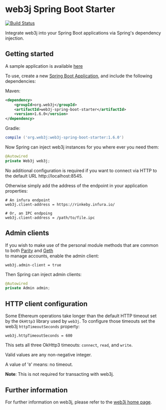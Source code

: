 # web3j Spring Boot Starter

[![Build Status](https://travis-ci.org/web3j/web3j-spring-boot-starter.svg?branch=master)](https://travis-ci.org/web3j/web3j-spring-boot-starter)

Integrate web3j into your Spring Boot applications via Spring's dependency injection.


## Getting started

A sample application is available [here](https://github.com/web3j/examples/tree/master/spring-boot)

To use, create a new [Spring Boot Application](https://spring.io/guides/gs/spring-boot/), and 
include the following dependencies:

Maven:

```xml
<dependency>
    <groupId>org.web3j</groupId>
    <artifactId>web3j-spring-boot-starter</artifactId>
    <version>1.6.0</version>
</dependency>
```

Gradle:

```groovy
compile ('org.web3j:web3j-spring-boot-starter:1.6.0')
```

Now Spring can inject web3j instances for you where ever you need them:

```java
@Autowired
private Web3j web3j;
```

No additional configuration is required if you want to connect via HTTP to the default URL 
http://localhost:8545.

Otherwise simply add the address of the endpoint in your application properties:

```properties
# An infura endpoint
web3j.client-address = https://rinkeby.infura.io/

# Or, an IPC endpoing
web3j.client-address = /path/to/file.ipc
```


## Admin clients

If you wish to make use of the personal module methods that are common to both
[Parity](https://github.com/ethcore/parity/wiki/JSONRPC-personal-module) and 
[Geth](https://github.com/ethereum/go-ethereum/wiki/Management-APIs#personal)  
to manage accounts, enable the admin client:

```properties
web3j.admin-client = true
```

Then Spring can inject admin clients:

 ```java
 @Autowired
 private Admin admin;
 ```


## HTTP client configuration

Some Ethereum operations take longer than the default HTTP timeout set by the `OkHttp3` library
used by `web3j`. To configure those timeouts set the web3j `httpTimeoutSeconds` property:

```properties
web3j.httpTimeoutSeconds = 600  
```

This sets all three OkHttp3 timeouts: `connect`, `read`, and `write`.  

Valid values are any non-negative integer.

A value of '`0`' means: no timeout.  


**Note**: This is not required for transacting with web3j.  


## Further information

For further information on web3j, please refer to the [web3j home page](https://web3j.io).
